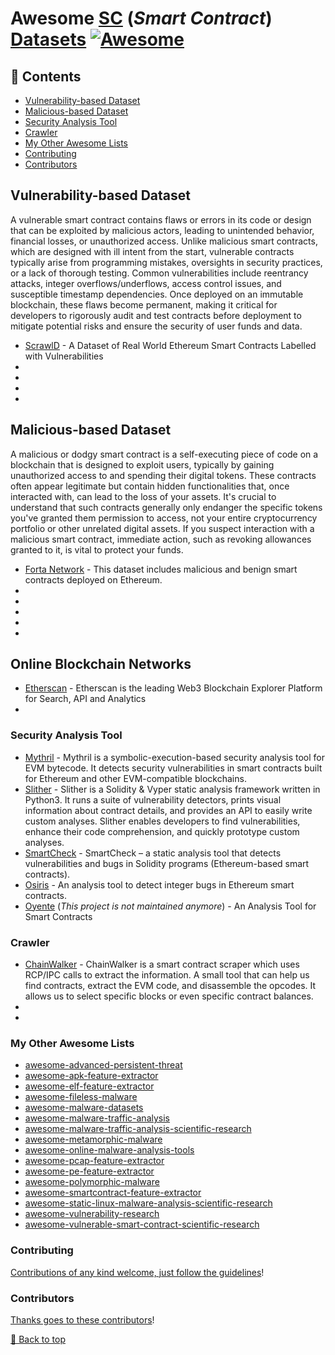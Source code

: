 # Awesome [SC](https://en.wikipedia.org/wiki/Smart_contract) (_Smart Contract_) [Datasets](https://en.wikipedia.org/wiki/Data_set) [![Awesome](https://awesome.re/badge.svg)](https://awesome.re)

## 📖 Contents
- [Vulnerability-based Dataset](#vulnerability-based-dataset)
- [Malicious-based Dataset](#malicious-based-dataset)
- [Security Analysis Tool](#security-analysis-tool)
- [Crawler](#crawler)
- [My Other Awesome Lists](#my-other-awesome-lists)
- [Contributing](#contributing)
- [Contributors](#contributors)
 
## Vulnerability-based Dataset
A vulnerable smart contract contains flaws or errors in its code or design that can be exploited by malicious actors, leading to unintended behavior, financial losses, or unauthorized access. Unlike malicious smart contracts, which are designed with ill intent from the start, vulnerable contracts typically arise from programming mistakes, oversights in security practices, or a lack of thorough testing. Common vulnerabilities include reentrancy attacks, integer overflows/underflows, access control issues, and susceptible timestamp dependencies. Once deployed on an immutable blockchain, these flaws become permanent, making it critical for developers to rigorously audit and test contracts before deployment to mitigate potential risks and ensure the security of user funds and data.
- [ScrawlD](https://github.com/sujeetc/ScrawlD) - A Dataset of Real World Ethereum Smart Contracts Labelled with Vulnerabilities
- 
- 
- 
- 

## Malicious-based Dataset
A malicious or dodgy smart contract is a self-executing piece of code on a blockchain that is designed to exploit users, typically by gaining unauthorized access to and spending their digital tokens. These contracts often appear legitimate but contain hidden functionalities that, once interacted with, can lead to the loss of your assets. It's crucial to understand that such contracts generally only endanger the specific tokens you've granted them permission to access, not your entire cryptocurrency portfolio or other unrelated digital assets. If you suspect interaction with a malicious smart contract, immediate action, such as revoking allowances granted to it, is vital to protect your funds.
- [Forta Network](https://huggingface.co/datasets/forta/malicious-smart-contract-dataset) - This dataset includes malicious and benign smart contracts deployed on Ethereum.
- 
- 
- 
- 
- 

## Online Blockchain Networks
- [Etherscan](https://etherscan.io/) - Etherscan is the leading Web3 Blockchain Explorer Platform for Search, API and Analytics
- []()
  
### Security Analysis Tool
- [Mythril](https://github.com/ConsenSysDiligence/mythril) - Mythril is a symbolic-execution-based security analysis tool for EVM bytecode. It detects security vulnerabilities in smart contracts built for Ethereum and other EVM-compatible blockchains.
- [Slither](https://github.com/crytic/slither) - Slither is a Solidity & Vyper static analysis framework written in Python3. It runs a suite of vulnerability detectors, prints visual information about contract details, and provides an API to easily write custom analyses. Slither enables developers to find vulnerabilities, enhance their code comprehension, and quickly prototype custom analyses.
- [SmartCheck](https://github.com/smartdec/smartcheck) - SmartCheck – a static analysis tool that detects vulnerabilities and bugs in Solidity programs (Ethereum-based smart contracts).
- [Osiris](https://github.com/christoftorres/Osiris) - An analysis tool to detect integer bugs in Ethereum smart contracts.
- [Oyente](https://github.com/enzymefinance/oyente) (_This project is not maintained anymore_) - An Analysis Tool for Smart Contracts


### Crawler
- [ChainWalker](https://github.com/0xsha/ChainWalker) - ChainWalker is a smart contract scraper which uses RCP/IPC calls to extract the information. A small tool that can help us find contracts, extract the EVM code, and disassemble the opcodes. It allows us to select specific blocks or even specific contract balances.
- 
- 

### My Other Awesome Lists

* [awesome-advanced-persistent-threat](https://github.com/cybersecurity-dev/awesome-advanced-persistent-threat)
* [awesome-apk-feature-extractor](https://github.com/cybersecurity-dev/awesome-apk-feature-extractor)
* [awesome-elf-feature-extractor](https://github.com/cybersecurity-dev/awesome-elf-feature-extractor)
* [awesome-fileless-malware](https://github.com/cybersecurity-dev/awesome-fileless-malware)
* [awesome-malware-datasets](https://github.com/cybersecurity-dev/awesome-malware-datasets)
* [awesome-malware-traffic-analysis](https://github.com/cybersecurity-dev/awesome-malware-traffic-analysis)
* [awesome-malware-traffic-analysis-scientific-research](https://github.com/cybersecurity-dev/awesome-malware-traffic-analysis-scientific-research)
* [awesome-metamorphic-malware](https://github.com/cybersecurity-dev/awesome-metamorphic-malware)
* [awesome-online-malware-analysis-tools](https://github.com/cybersecurity-dev/awesome-online-malware-analysis-tools)
* [awesome-pcap-feature-extractor](https://github.com/cybersecurity-dev/awesome-pcap-feature-extractor)
* [awesome-pe-feature-extractor](https://github.com/cybersecurity-dev/awesome-pe-feature-extractor)
* [awesome-polymorphic-malware](https://github.com/cybersecurity-dev/awesome-polymorphic-malware)
* [awesome-smartcontract-feature-extractor](https://github.com/cybersecurity-dev/awesome-smartcontract-feature-extractor)
* [awesome-static-linux-malware-analysis-scientific-research](https://github.com/cybersecurity-dev/awesome-static-linux-malware-analysis-scientific-research)
* [awesome-vulnerability-research](https://github.com/cybersecurity-dev/awesome-vulnerability-research)
* [awesome-vulnerable-smart-contract-scientific-research](https://github.com/cybersecurity-dev/awesome-vulnerable-smart-contract-scientific-research)

### Contributing

[Contributions of any kind welcome, just follow the guidelines](contributing.md)!

### Contributors

[Thanks goes to these contributors](https://github.com/cybersecurity-dev/awesome-smartcontract-datasets/graphs/contributors)!

[🔼 Back to top](#awesome-smartcontract-datasets)
